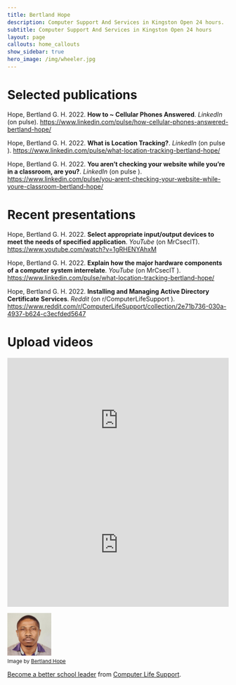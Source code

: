 ```yaml
---
title: Bertland Hope
description: Computer Support And Services in Kingston Open 24 hours.
subtitle: Computer Support And Services in Kingston Open 24 hours
layout: page
callouts: home_callouts
show_sidebar: true
hero_image: /img/wheeler.jpg
---
```


# Selected publications

Hope, Bertland G. H. 2022. **How to ~ Cellular Phones Answered**. *LinkedIn* (on pulse). <https://www.linkedin.com/pulse/how-cellular-phones-answered-bertland-hope/>

Hope, Bertland G. H. 2022. **What is Location Tracking?**. *LinkedIn* (on pulse ). <https://www.linkedin.com/pulse/what-location-tracking-bertland-hope/>

Hope, Bertland G. H. 2022. **You aren’t checking your website while you’re in a classroom, are you?**. *LinkedIn* (on pulse ). <https://www.linkedin.com/pulse/you-arent-checking-your-website-while-youre-classroom-bertland-hope/>


# Recent presentations

Hope, Bertland G. H. 2022. **Select appropriate input/output devices to meet the needs of specified application**. *YouTube* (on MrCsecIT). <https://www.youtube.com/watch?v=1gRHENYAhxM>

Hope, Bertland G. H. 2022. **Explain how the major hardware components of a computer system interrelate**. *YouTube* (on MrCsecIT ). <https://www.linkedin.com/pulse/what-location-tracking-bertland-hope/>

Hope, Bertland G. H. 2022. **Installing and Managing Active Directory Certificate Services**. *Reddit* (on r/ComputerLifeSupport ). <https://www.reddit.com/r/ComputerLifeSupport/collection/2e71b736-030a-4937-b624-c3ecfded5647>


# Upload videos
<div style="position: relative; width: 100%; padding-bottom: 56.25%">
<iframe src="https://www.youtube.com/embed/videoseries?list=PLoau4mZqwjAeVe7CvcvnxlPXTS-0H8013" 
        title="Upload videos" frameborder="0" allowfullscreen
        allow="accelerometer; autoplay; clipboard-write; encrypted-media; gyroscope; picture-in-picture" 
        style="position: absolute; width: 100%; height: 100%;">
</iframe>
</div>

<div style="position: relative; width: 100%; padding-bottom: 56.25%">
<iframe src="https://www.youtube.com/embed/videoseries?list=PLoau4mZqwjAfCzsr-RlnUgC_3LZpdbUAw" 
        title="Become a better school leader]" frameborder="0" allowfullscreen
        allow="accelerometer; autoplay; clipboard-write; encrypted-media; gyroscope; picture-in-picture" 
        style="position: absolute; width: 100%; height: 100%;">
</iframe>
</div>

<img src="/img/favicon.png" alt="Bertland Hope" width="100"><br/>
<small>Image by <a href="/connect/">Bertland Hope</a></small>

[Become a better school leader](https://sites.google.com/view/guardtactic/leaders?authuser=0) from [Computer Life Support](https://sites.google.com/view/guardtactic/home?authuser=0).
